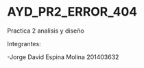 # AYD_PR2_ERROR_404
Practica 2 analisis y diseño

Integrantes:

-Jorge David Espina Molina 201403632